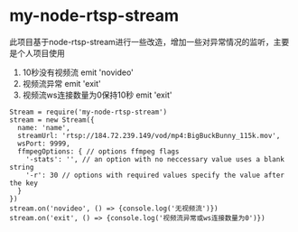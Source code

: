 my-node-rtsp-stream
================
此项目基于node-rtsp-stream进行一些改造，增加一些对异常情况的监听，主要是个人项目使用

1. 10秒没有视频流 emit 'novideo'
2. 视频流异常 emit 'exit'
3. 视频流ws连接数量为0保持10秒  emit 'exit'

```
Stream = require('my-node-rtsp-stream')
stream = new Stream({
  name: 'name',
  streamUrl: 'rtsp://184.72.239.149/vod/mp4:BigBuckBunny_115k.mov',
  wsPort: 9999,
  ffmpegOptions: { // options ffmpeg flags
    '-stats': '', // an option with no neccessary value uses a blank string
    '-r': 30 // options with required values specify the value after the key
  }
})
stream.on('novideo', () => {console.log('无视频流')})
stream.on('exit', () => {console.log('视频流异常或ws连接数量为0')})
```